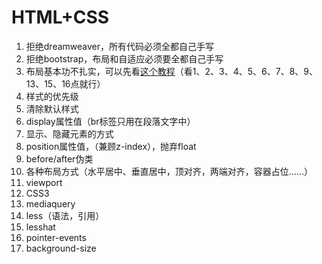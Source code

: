 # HTML+CSS

1. 拒绝dreamweaver，所有代码必须全都自己手写
2. 拒绝bootstrap，布局和自适应必须要全都自己手写
3. 布局基本功不扎实，可以先看[这个教程](http://zh.learnlayout.com/)（看1、2、3、4、5、6、7、8、9、13、15、16点就行）
4. 样式的优先级
5. 清除默认样式
6. display属性值（br标签只用在段落文字中）
7. 显示、隐藏元素的方式
8. position属性值，（兼顾z-index），抛弃float
9. before/after伪类
10. 各种布局方式（水平居中、垂直居中，顶对齐，两端对齐，容器占位……）
11. viewport
12. CSS3
13. mediaquery
14. less（语法，引用）
15. lesshat
16. pointer-events
17. background-size